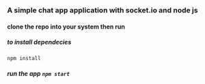 ### A simple chat app application with socket.io and node js

#### clone the repo into your system then run 

##### to install dependecies
`npm install`

##### run the app `npm start`
